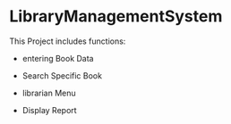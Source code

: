 # LibraryManagementSystem

This Project includes functions:

  - entering Book Data
  
  - Search Specific Book
  
  - librarian Menu
  
  - Display Report
